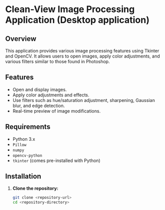 # Clean-View Image Processing Application (Desktop application)

## Overview

This application provides various image processing features using Tkinter and OpenCV. It allows users to open images, apply color adjustments, and various filters similar to those found in Photoshop.

## Features

- Open and display images.
- Apply color adjustments and effects.
- Use filters such as hue/saturation adjustment, sharpening, Gaussian blur, and edge detection.
- Real-time preview of image modifications.

## Requirements

- Python 3.x
- `Pillow`
- `numpy`
- `opencv-python`
- `tkinter` (comes pre-installed with Python)

## Installation

1. **Clone the repository:**

   ```bash
   git clone <repository-url>
   cd <repository-directory>
